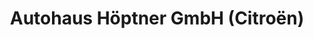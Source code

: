 ---
title: "Autohaus Höptner GmbH (Citroën)"
url: /mainz/autohaus-hoeptner-gmbh-citroen/
shop: Autohaus
---